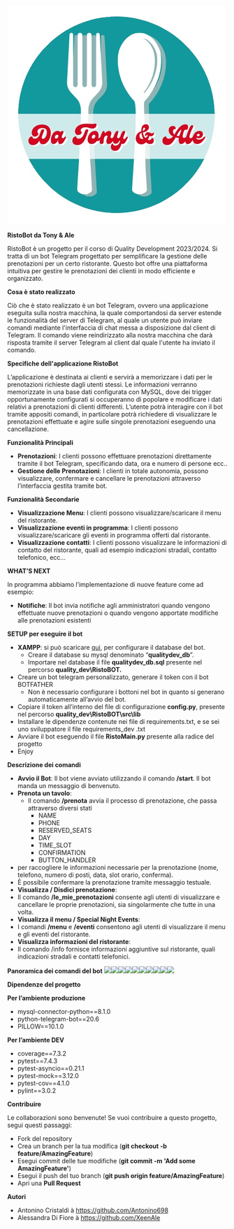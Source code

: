 ![](images/logo.jpeg)




**RistoBot da Tony & Ale**

RistoBot è un progetto per il corso di Quality Development 2023/2024.
Si tratta di un bot Telegram progettato per semplificare la gestione delle prenotazioni per un certo ristorante.
Questo bot offre una piattaforma intuitiva per gestire le prenotazioni dei clienti in modo efficiente e organizzato.

**Cosa è stato realizzato**

Ciò che è stato realizzato è un bot Telegram, ovvero una applicazione eseguita sulla nostra macchina, la quale comportandosi da server estende le funzionalità del server di Telegram, al quale un utente può inviare comandi mediante l'interfaccia di chat messa a disposizione dal client di Telegram. Il comando viene reindirizzato alla nostra macchina che darà risposta tramite il server Telegram al client dal quale l'utente ha inviato il comando.

**Specifiche dell'applicazione RistoBot**

L’applicazione è destinata ai clienti e servirà a memorizzare i dati per le prenotazioni richieste dagli utenti stessi.
Le informazioni verranno memorizzate in una base dati configurata con MySQL, dove dei trigger opportunamente configurati si occuperanno di popolare e modificare i dati relativi a prenotazioni di clienti differenti.
L’utente potrà interagire con il bot tramite appositi comandi, in particolare potrà richiedere di visualizzare le prenotazioni effettuate e agire sulle singole prenotazioni eseguendo una cancellazione.


**Funzionalità Principali**

- **Prenotazioni**: I clienti possono effettuare prenotazioni direttamente tramite il bot Telegram, specificando data, ora e numero di persone ecc..
- **Gestione delle Prenotazioni**: I clienti in totale autonomia, possono visualizzare, confermare e cancellare le prenotazioni attraverso l’interfaccia gestita tramite bot.

**Funzionalità Secondarie**

- **Visualizzazione Menu**: I clienti possono visualizzare/scaricare il menu del ristorante.
- **Visualizzazione eventi in programma**: I clienti possono visualizzare/scaricare gli eventi in programma offerti dal ristorante.
- **Visualizzazione contatti**: I clienti possono visualizzare le informazioni di contatto del ristorante, quali ad esempio indicazioni stradali, contatto telefonico, ecc…

**WHAT’S NEXT**

In programma abbiamo l’implementazione di nuove feature come ad esempio:

- **Notifiche**: Il bot invia notifiche agli amministratori quando vengono effettuate nuove prenotazioni o quando vengono apportate modifiche alle prenotazioni esistenti

**SETUP per eseguire il bot**

- **XAMPP**: si può scaricare [qui](https://www.apachefriends.org/download.html), per configurare il database del bot.
  - Creare il database su mysql denominato “**qualitydev\_db**”.
  - Importare nel database il file **qualitydev\_db.sql** presente nel percorso **quality\_dev\RistoBOT.**
- Creare un bot telegram personalizzato, generare il token con il bot BOTFATHER
  - Non è necessario configurare i bottoni nel bot in quanto si generano automaticamente all’avvio del bot.
- Copiare il token all’interno del file di configurazione **config.py**, presente nel percorso **quality\_dev\RistoBOT\src\lib**
- Installare le dipendenze contenute nei file di requirements.txt, e se sei uno sviluppatore il file requirements\_dev .txt
- Avviare il bot eseguendo il file **RistoMain.py** presente alla radice del progetto
- Enjoy

**Descrizione dei comandi**

- **Avvio il Bot**: Il bot viene avviato utilizzando il comando **/start**.
  Il bot manda un messaggio di benvenuto.
- **Prenota un tavolo**:
  - Il comando **/prenota** avvia il processo di prenotazione, che passa attraverso diversi stati
    - NAME
    - PHONE
    - RESERVED\_SEATS
    - DAY
    - TIME\_SLOT
    - CONFIRMATION
    - BUTTON\_HANDLER
- per raccogliere le informazioni necessarie per la prenotazione (nome, telefono, numero di posti, data, slot orario, conferma).
- È possibile confermare la prenotazione tramite messaggio testuale.
- **Visualizza / Disdici prenotazione**:
- Il comando **/le\_mie\_prenotazioni** consente agli utenti di visualizzare e cancellare le proprie prenotazioni, sia singolarmente che tutte in una volta.
- **Visualizza il menu / Special Night Events**:
- I comandi **/menu** e **/eventi** consentono agli utenti di visualizzare il menu e gli eventi del ristorante.
- **Visualizza informazioni del ristorante**:
- Il comando /info fornisce informazioni aggiuntive sul ristorante, quali indicazioni stradali e contatti telefonici.




**Panoramica dei comandi del bot**
![](1.jpeg)![](2.jpeg)![](3.jpeg)![](4.jpeg)![](5.jpeg)![](6.jpeg)![](7.jpeg)![](8.jpeg)![](9.jpeg)![](10.jpeg)

**Dipendenze del progetto**

**Per l’ambiente produzione**

- mysql-connector-python==8.1.0
- python-telegram-bot==20.6
- PILLOW==10.1.0

**Per l’ambiente DEV**

- coverage==7.3.2
- pytest==7.4.3
- pytest-asyncio==0.21.1
- pytest-mock==3.12.0
- pytest-cov==4.1.0
- pylint==3.0.2

**Contribuire**

Le collaborazioni sono benvenute! Se vuoi contribuire a questo progetto, segui questi passaggi:

- Fork del repository
- Crea un branch per la tua modifica (**git checkout -b feature/AmazingFeature**)
- Esegui commit delle tue modifiche (**git commit -m 'Add some AmazingFeature'**)
- Esegui il push del tuo branch (**git push origin feature/AmazingFeature**)
- Apri una **Pull Request**

**Autori**

- Antonino Cristaldi   à  <https://github.com/Antonino698>
- Alessandra Di Fiore à  <https://github.com/XeenAle>
